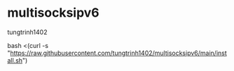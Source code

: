 # multisocksipv6
 tungtrinh1402

bash <(curl -s "https://raw.githubusercontent.com/tungtrinh1402/multisocksipv6/main/install.sh")